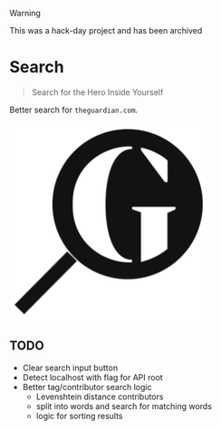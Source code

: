 > [!WARNING]  
> This was a hack-day project and has been archived

Search
======

> Search for the Hero Inside Yourself

Better search for `theguardian.com`.

![HIY logo](/frontend/public/images/logo.png)

## TODO

* Clear search input button
* Detect localhost with flag for API root
* Better tag/contributor search logic
  - Levenshtein distance contributors
  - split into words and search for matching words
  - logic for sorting results
